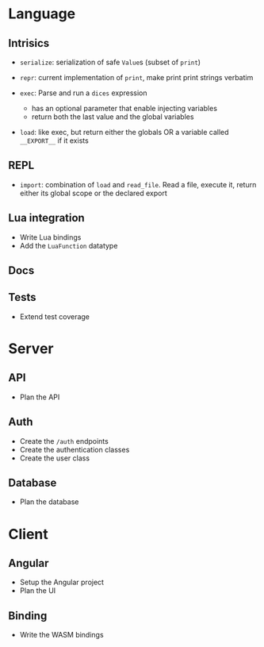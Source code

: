 # Language

## Intrisics

- `serialize`: serialization of safe `Value`s (subset of `print`)
- `repr`: current implementation of `print`, make print print strings verbatim

- `exec`: Parse and run a `dices` expression
    - has an optional parameter that enable injecting variables
    - return both the last value and the global variables
- `load`: like exec, but return either the globals OR a variable called `__EXPORT__` if it exists

## REPL

- `import`: combination of `load` and `read_file`. Read a file, execute it, return either its global scope or the declared export

## Lua integration

- Write Lua bindings
- Add the `LuaFunction` datatype

## Docs

## Tests

- Extend test coverage

# Server

## API

- Plan the API

## Auth

- Create the `/auth` endpoints
- Create the authentication classes
- Create the user class

## Database

- Plan the database

# Client

## Angular

- Setup the Angular project
- Plan the UI

## Binding

- Write the WASM bindings
